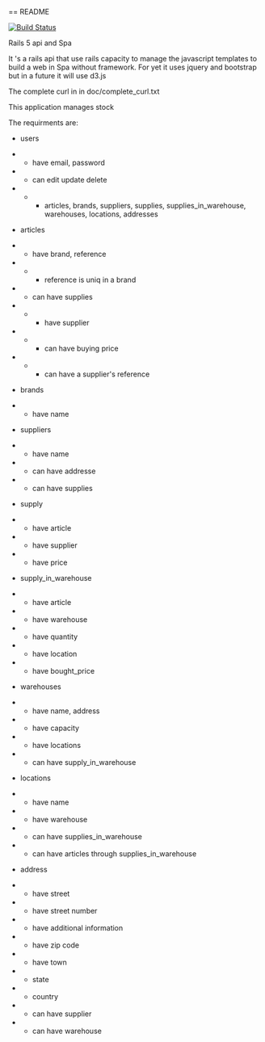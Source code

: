 == README


[![Build Status](https://semaphoreci.com/api/v1/pascal/lockstockbarril/branches/master/badge.svg)](https://semaphoreci.com/pascal/lockstockbarril)


Rails 5 api and Spa

It 's a rails api that use rails capacity to manage the javascript templates to build a web in Spa without framework. For yet it uses jquery and bootstrap but in a future it will use d3.js

The complete curl in in doc/complete_curl.txt

This application manages stock

The requirments are:

* users

* * have email, password

* * can edit update delete

* * * articles, brands, suppliers, supplies, supplies_in_warehouse, warehouses, locations, addresses

* articles

* * have brand, reference

* * * reference is uniq in a brand

* * can have supplies

* * * have supplier

* * * can have buying price

* * * can have a supplier's reference

* brands

* * have name

* suppliers

* * have name

* * can have addresse

* * can have supplies

* supply

* * have article

* * have supplier

* * have price

* supply_in_warehouse

* * have article

* * have warehouse

* * have quantity

* * have location

* * have bought_price

* warehouses

* * have name, address

* * have capacity

* * have locations

* * can have supply_in_warehouse

* locations

* * have name

* * have warehouse

* * can have supplies_in_warehouse

* * can have articles through supplies_in_warehouse

* address

* * have street

* * have street number

* * have additional information

* * have zip code

* * have town

* * state

* * country

* * can have supplier

* * can have warehouse

